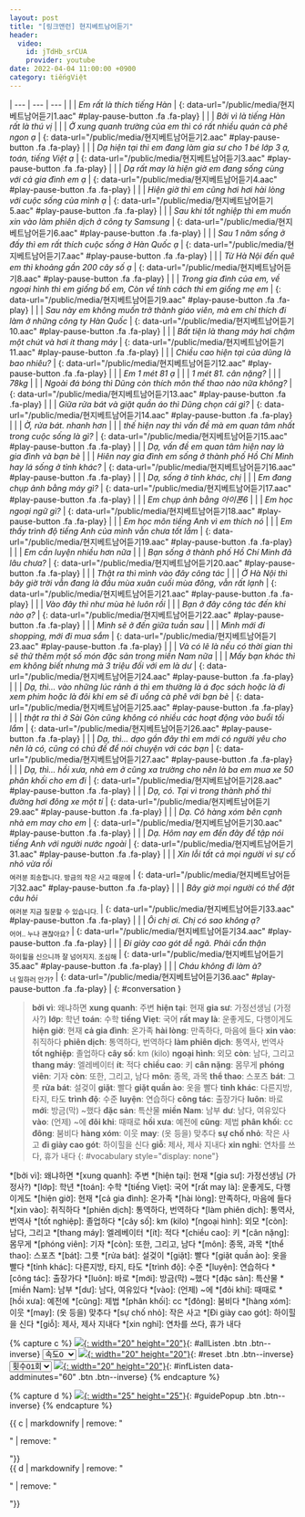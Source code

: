 ```yaml
---
layout: post
title: "[링크앤런] 현지베트남어듣기"
header:
  video:
    id: jTdHb_srCUA
    provider: youtube
date: 2022-04-04 11:00:00 +0900
category: tiếngViệt
---
```


| --- | --- | --- |
| | *Em rất là thích tiếng Hàn* | [](#){: data-url="/public/media/현지베트남어듣기1.aac" #play-pause-button .fa .fa-play} |
| | *Bởi vì là tiếng Hàn rất là thú vị* |
| | *Ở xung quanh trường của em thì có rất nhiều quán cà phê ngon ạ* | [](#){: data-url="/public/media/현지베트남어듣기2.aac" #play-pause-button .fa .fa-play} |
| | *Dạ hiện tại thì em đang làm gia sư cho 1 bé lớp 3 ạ, toán, tiếng Việt ạ* | [](#){: data-url="/public/media/현지베트남어듣기3.aac" #play-pause-button .fa .fa-play} |
| | *Dạ rất may là hiện giờ em đang sống cùng với cả gia đình em ạ* | [](#){: data-url="/public/media/현지베트남어듣기4.aac" #play-pause-button .fa .fa-play} |
| | *Hiện giờ thì em cũng hơi hơi hài lòng với cuộc sống của mình ạ* | [](#){: data-url="/public/media/현지베트남어듣기5.aac" #play-pause-button .fa .fa-play} |
| | *Sau khi tốt nghiệp thì em muốn xin vào làm phiên dịch ở công ty Samsung* | [](#){: data-url="/public/media/현지베트남어듣기6.aac" #play-pause-button .fa .fa-play} |
| | *Sau 1 năm sống ở đấy thì em rất thích cuộc sống ở Hàn Quốc ạ* | [](#){: data-url="/public/media/현지베트남어듣기7.aac" #play-pause-button .fa .fa-play} |
| | *Từ Hà Nội đến quê em thì khoảng gần 200 cây số ạ* | [](#){: data-url="/public/media/현지베트남어듣기8.aac" #play-pause-button .fa .fa-play} |
| | *Trong gia đình của em, về ngoại hình thì em giống bố em, Còn về tính cách thì em giống mẹ em* | [](#){: data-url="/public/media/현지베트남어듣기9.aac" #play-pause-button .fa .fa-play} |
| | *Sau này em không muốn trở thành giáo viên, mà em chỉ thích đi làm ở những công ty Hàn Quốc* | [](#){: data-url="/public/media/현지베트남어듣기10.aac" #play-pause-button .fa .fa-play} |
| | *Bất tiện là thang máy hơi chậm một chút và hơi ít thang máy* | [](#){: data-url="/public/media/현지베트남어듣기11.aac" #play-pause-button .fa .fa-play} |
| | *Chiều cao hiện tại của dũng là bao nhiêu?* | [](#){: data-url="/public/media/현지베트남어듣기12.aac" #play-pause-button .fa .fa-play} |
| | *Em 1 mét 81 ạ* |
| | *1 mét 81. cân nặng?* | 
| | *78kg* |
| | *Ngoài đá bóng thì Dũng còn thích môn thể thao nào nữa không?* | [](#){: data-url="/public/media/현지베트남어듣기13.aac" #play-pause-button .fa .fa-play} |
| | *Giữa rửa bát và giặt quần áo thì Dũng chọn cái gì?* | [](#){: data-url="/public/media/현지베트남어듣기14.aac" #play-pause-button .fa .fa-play} |
| | *Ờ, rửa bát. nhanh hơn* |
| | *thế hiện nay thì vấn đề mà em quan tâm nhất trong cuộc sống là gì?* | [](#){: data-url="/public/media/현지베트남어듣기15.aac" #play-pause-button .fa .fa-play} |
| | *Dạ, vấn đề em quan tâm hiện nay là gia đình và bạn bè* |
| | *Hiên nay gia đình em sống ở thành phố Hồ Chí Mình hay lá sống ở tỉnh khác?* | [](#){: data-url="/public/media/현지베트남어듣기16.aac" #play-pause-button .fa .fa-play} |
| | *Dạ, sống ở tỉnh khác, chị* |
| | *Em đang chụp ảnh bằng máy gì?* | [](#){: data-url="/public/media/현지베트남어듣기17.aac" #play-pause-button .fa .fa-play} |
| | *Em chụp ảnh bằng 아이폰6* |
| | *Em học ngoại ngữ gì?* | [](#){: data-url="/public/media/현지베트남어듣기18.aac" #play-pause-button .fa .fa-play} |
| | *Em học môn tiếng Anh vì em thích nó* |
| | *Em thấy trình độ tiếng Anh của mình vẫn chưa tốt lắm* | [](#){: data-url="/public/media/현지베트남어듣기19.aac" #play-pause-button .fa .fa-play} |
| | *Em cần luyện nhiều hơn nữa* |
| | *Bạn sống ở thành phố Hồ Chí Minh đã lâu chưa?* | [](#){: data-url="/public/media/현지베트남어듣기20.aac" #play-pause-button .fa .fa-play} |
| | *Thật ra thì mình vào đây công tác* |
| | *Ở Hà Nội thì bây giờ trời vẫn đang là đầu mùa xuân cuối mùa đông, vẫn rất lạnh* | [](#){: data-url="/public/media/현지베트남어듣기21.aac" #play-pause-button .fa .fa-play} |
| | *Vào đây thì như mùa hè luôn rồi* |
| | *Bạn ở đây công tác đến khi nào ạ?* | [](#){: data-url="/public/media/현지베트남어듣기22.aac" #play-pause-button .fa .fa-play} |
| | *Mình sẽ ở đến giữa tuần sau* |
| | *Mình mới đi shopping, mới đi mua sắm* | [](#){: data-url="/public/media/현지베트남어듣기23.aac" #play-pause-button .fa .fa-play} |
| | *Và có lẽ là nếu có thời gian thì sẽ thử thêm một số món đặc sản trong miền Nam nữa* |
| | *Mấy bạn khác thì em không biết nhưng mà 3 triệu đối với em là dư* | [](#){: data-url="/public/media/현지베트남어듣기24.aac" #play-pause-button .fa .fa-play} |
| | *Dạ, thì... vào những lúc rảnh á thì em thường là á đọc sách hoặc là đi xem phim hoặc là đôi khi em sẽ đi uống cà phê với bạn bè* | [](#){: data-url="/public/media/현지베트남어듣기25.aac" #play-pause-button .fa .fa-play} |
| | *thật ra thì ở Sài Gòn cũng không có nhiều các hoạt động vào buổi tối lắm* | [](#){: data-url="/public/media/현지베트남어듣기26.aac" #play-pause-button .fa .fa-play} |
| | *Dạ, thì... dạo gần đây thì em mới có người yêu cho nên là có, cũng có chủ đề để nói chuyện với các bạn* | [](#){: data-url="/public/media/현지베트남어듣기27.aac" #play-pause-button .fa .fa-play} |
| | *Dạ, thì... hồi xưa, nhà em ở cũng xa trường cho nên là ba em mua xe 50 phân khối cho em đi* | [](#){: data-url="/public/media/현지베트남어듣기28.aac" #play-pause-button .fa .fa-play} |
| | *Dạ, có. Tại vì trong thành phố thì đường hơi đông xe một tí* | [](#){: data-url="/public/media/현지베트남어듣기29.aac" #play-pause-button .fa .fa-play} |
| | *Dạ. Cô hàng xóm bên cạnh nhà em may cho em* | [](#){: data-url="/public/media/현지베트남어듣기30.aac" #play-pause-button .fa .fa-play} |
| | *Dạ. Hôm nay em đến đây để tập nói tiếng Anh với người nước ngoài* | [](#){: data-url="/public/media/현지베트남어듣기31.aac" #play-pause-button .fa .fa-play} |
| | *Xin lỗi tất cả mọi người vì sự cố nhỏ vừa rồi*<br /><sub>여러분 죄송합니다. 방금의 작은 사고 때문에</sub> | [](#){: data-url="/public/media/현지베트남어듣기32.aac" #play-pause-button .fa .fa-play} |
| | *Bây giờ mọi người có thể đặt câu hỏi*<br /><sub>여러분 지금 질문할 수 있습니다.</sub> | [](#){: data-url="/public/media/현지베트남어듣기33.aac" #play-pause-button .fa .fa-play} |
| | *Ôi chị ơi. Chị có sao không ạ?*<br /><sub>어어.. 누나 괜찮아요?</sub> | [](#){: data-url="/public/media/현지베트남어듣기34.aac" #play-pause-button .fa .fa-play} |
| | *Đi giày cao gót dễ ngã. Phải cẩn thận*<br /><sub>하이힐을 신으니까 잘 넘어지지. 조심해</sub> | [](#){: data-url="/public/media/현지베트남어듣기35.aac" #play-pause-button .fa .fa-play} |
| | *Cháu không đi làm à?*<br /><sub>너 일하러 안가?</sub> | [](#){: data-url="/public/media/현지베트남어듣기36.aac" #play-pause-button .fa .fa-play} |
{: #conversation }

> **bởi vì**: 왜냐하면
> **xung quanh**: 주변
> **hiện tại**: 현재
> **gia sư**: 가정선생님 (가정사?)
> **lớp**: 학년
> **toán**: 수학
> **tiếng Viẹt**: 국어
> **rất may là**: 운좋게도, 다행이게도
> **hiện giờ**: 현재
> **cả gia đình**: 온가족
> **hài lòng**: 만족하다, 마음에 들다
> **xin vào**: 취직하다
> **phiên dịch**: 통역하다, 번역하다
> **làm phiên dịch**: 통역사, 번역사
> **tốt nghiệp**: 졸업하다
> **cây số**: km (kilo)
> **ngoại hình**: 외모
> **còn**: 남다, 그리고
> **thang máy**: 엘레베이터
> **ít**: 적다
> **chiều cao**: 키
> **cân nặng**: 몸무게
> **phóng viên**: 기자
> **còn**: 또한, 그리고, 남다
> **môn**: 종목, 과목
> **thể thao**: 스포츠
> **bát**: 그릇
> **rửa bát**: 설겆이
> **giặt**: 빨다
> **giặt quần ào**: 옷을 빨다
> **tỉnh khác**: 다른지방, 타지, 타도
> **trình độ**: 수준
> **luyện**: 연습하다
> **công tác**: 출장가다
> **luôn**: 바로
> **mới**: 방금(막) ~했다
> **đặc sản**: 특산물
> **miền Nam**: 남부
> **dư**: 남다, 여유있다
> **vào**: (언제) ~에
> **đôi khi**: 때때로
> **hồi xưa**: 예전에
> **cũng**: 제법
> **phân khối**: cc
> **đông**: 붐비다
> **hàng xóm**: 이웃
> **may**: (옷 등을) 맞추다
> **sự chố nhỏ**: 작은 사고
> **đi giày cao gót**: 하이힐을 신다
> **giỗ**: 제사, 제사 지내다
> **xin nghỉ**: 연차를 쓰다, 휴가 내다
{: #vocabulary style="display: none"}

*[bởi vì]: 왜냐하면
*[xung quanh]: 주변
*[hiện tại]: 현재
*[gia sư]: 가정선생님 (가정사?)
*[lớp]: 학년
*[toán]: 수학
*[tiếng Viẹt]: 국어
*[rất may là]: 운좋게도, 다행이게도
*[hiện giờ]: 현재
*[cả gia đình]: 온가족
*[hài lòng]: 만족하다, 마음에 들다
*[xin vào]: 취직하다
*[phiên dịch]: 통역하다, 번역하다
*[làm phiên dịch]: 통역사, 번역사
*[tốt nghiệp]: 졸업하다
*[cây số]: km (kilo)
*[ngoại hình]: 외모
*[còn]: 남다, 그리고
*[thang máy]: 엘레베이터
*[ít]: 적다
*[chiều cao]: 키
*[cân nặng]: 몸무게
*[phóng viên]: 기자
*[còn]: 또한, 그리고, 남다
*[môn]: 종목, 과목
*[thể thao]: 스포츠
*[bát]: 그릇
*[rửa bát]: 설겆이
*[giặt]: 빨다
*[giặt quần ào]: 옷을 빨다
*[tỉnh khác]: 다른지방, 타지, 타도
*[trình độ]: 수준
*[luyện]: 연습하다
*[công tác]: 출장가다
*[luôn]: 바로
*[mới]: 방금(막) ~했다
*[đặc sản]: 특산물
*[miền Nam]: 남부
*[dư]: 남다, 여유있다
*[vào]: (언제) ~에
*[đôi khi]: 때때로
*[hồi xưa]: 예전에
*[cũng]: 제법
*[phân khối]: cc
*[đông]: 붐비다
*[hàng xóm]: 이웃
*[may]: (옷 등을) 맞추다
*[sự chố nhỏ]: 작은 사고
*[Đi giày cao gót]: 하이힐을 신다
*[giỗ]: 제사, 제사 지내다
*[xin nghỉ]: 연차를 쓰다, 휴가 내다

{% capture c %}
  [![](/public/icon/sorting-order-button.png){: width="20" height="20"}](#){: #allListen .btn .btn--inverse}
  <select id="playbackspeed">
    <option value="1.0">속도0</option>
    <option value="0.75">속도-1</option>
    <option value="0.5">속도-2</option>
  </select>
  [![](/public/icon/reset-button.png){: width="20" height="20"}](#){: #reset .btn .btn--inverse}
  <select id="ringsToPlay">
    <option value="1">횟수01회</option>
    <option value="2">횟수02회</option>
    <option value="3">횟수03회</option>
    <option value="4">횟수04회</option>
    <option value="5">횟수05회</option>
    <option value="7">횟수07회</option>
    <option value="10">횟수10회</option>
  </select>
  [![](/public/icon/repeat-button.png){: width="20" height="20"}](#){: #infListen data-addminutes="60" .btn .btn--inverse}
{% endcapture %}

{% capture d %}
[![](/public/icon/open-popup-button.png){: width="25" height="25"}](#){: #guidePopup .btn .btn--inverse}
{% endcapture %}

<div class="bottom-bar">
  <div class="bottom-bar1"></div>
  <div class="bottom-bar2">{{ c | markdownify | remove: "<p>" | remove: "</p>"}}</div>
  <div class="bottom-bar3">{{ d | markdownify | remove: "<p>" | remove: "</p>"}}</div>
</div>